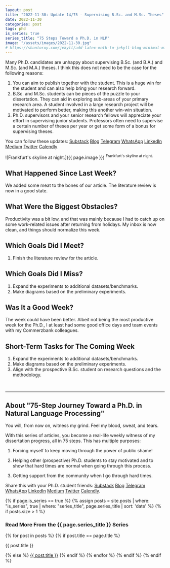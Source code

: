 ```yaml
---
layout: post
title: "2022-11-30: Update 14/75 - Supervising B.Sc. and M.Sc. Theses"
date: 2022-11-30
categories: post
tags: phd
is_series: true
series_title: "75 Steps Toward a Ph.D. in NLP"
image: "/assets/images/2022-11-30.jpg"
# https://shantoroy.com/jekyll/add-latex-math-to-jekyll-blog-minimal-mistakes/
---
```

<script type="text/javascript" async
    src="https://cdnjs.cloudflare.com/ajax/libs/mathjax/2.7.6/MathJax.js?config=TeX-MML-AM_CHTML">
</script>

<script type="text/x-mathjax-config">
    MathJax.Hub.Config({
        extensions: ["tex2jax.js"],
        jax: ["input/TeX", "output/HTML-CSS"],
        tex2jax: {
        inlineMath: [ ['$','$'], ["\\(","\\)"] ],
        displayMath: [ ['$$','$$'], ["\\[","\\]"] ],
        processEscapes: true
        },
        "HTML-CSS": { availableFonts: ["TeX"] }
    });
</script>

Many Ph.D. candidates are unhappy about supervising B.Sc. (and B.A.) and M.Sc. (and M.A.) theses. I think this does not need to be the case for the following reasons:

<ol>
  <li>You can aim to publish together with the student. This is a huge win for the student and can also help bring your research forward.</li>
  <li>B.Sc. and M.Sc. students can be pieces of the puzzle to your dissertation. They can aid in exploring sub-areas of your primary research area. A student involved in a large research project will be motivated to perform better, making this another win-win situation.</li>
  <li>Ph.D. supervisors and your senior research fellows will appreciate your effort in supervising junior students. Professors often need to supervise a certain number of theses per year or get some form of a bonus for supervising theses.</li>
</ol>

You can follow these updates: [Substack](https://nlpjourney.substack.com/) [Blog](https://janspoerer.github.io/phdstudies/) [Telegram](https://t.me/+gmkAaVlKPh4xZTky) [WhatsApp](https://chat.whatsapp.com/F6901LMMJWIGlxrahkgBcq) [LinkedIn](https://www.linkedin.com/in/janspoerer/) [Medium](https://medium.com/@janspoerer/about) [Twitter](https://twitter.com/JanSpoerer) [Calendly](https://calendly.com/janspoerer/30m)

![Frankfurt's skyline at night.]({{ page.image }})
<sup>Frankfurt's skyline at night.</sup>

## What Happened Since Last Week?

We added some meat to the bones of our article. The literature review is now in a good state.

## What Were the Biggest Obstacles?

Productivity was a bit low, and that was mainly because I had to catch up on some work-related issues after returning from holidays. My inbox is now clean, and things should normalize this week.

## Which Goals Did I Meet?

<ol>
  <li>Finish the literature review for the article.</li>
</ol>

## Which Goals Did I Miss?

<ol>
  <li>Expand the experiments to additional datasets/benchmarks.</li>
  <li>Make diagrams based on the preliminary experiments.</li>
</ol>

## Was It a Good Week?

The week could have been better. Albeit not being the most productive week for the Ph.D., I at least had some good office days and team events with my Commerzbank colleagues.

## Short-Term Tasks for The Coming Week

<ol>
  <li>Expand the experiments to additional datasets/benchmarks.</li>
  <li>Make diagrams based on the preliminary experiments.</li>
  <li>Align with the prospective B.Sc. student on research questions and the methodology.</li>
</ol>

<br>

____________________________________

## About "75-Step Journey Toward a Ph.D. in Natural Language Processing"

You will, from now on, witness my grind. Feel my blood, sweat, and tears.

With this series of articles, you become a real-life weekly witness of my dissertation progress, all in 75 steps. This has multiple purposes:

1) Forcing myself to keep moving through the power of public shame!

2) Helping other (prospective) Ph.D. students to stay motivated and to show that hard times are normal when going through this process.

3) Getting support from the community when I go through hard times.

Share this with your Ph.D. student friends: [Substack](https://nlpjourney.substack.com/) [Blog](https://janspoerer.github.io/phdstudies/) [Telegram](https://t.me/+gmkAaVlKPh4xZTky) [WhatsApp](https://chat.whatsapp.com/F6901LMMJWIGlxrahkgBcq) [LinkedIn](https://www.linkedin.com/in/janspoerer/) [Medium](https://medium.com/@janspoerer/about) [Twitter](https://twitter.com/JanSpoerer) [Calendly](https://calendly.com/janspoerer/30m).

{% if page.is_series == true %}
    {% assign posts = site.posts | where: "is_series", true | where: "series_title", page.series_title | sort: 'date' %}
    {% if posts.size > 1 %}

<h3 class="text-success p-3 pb-0">Read More From the {{ page.series_title }} Series</h3>
        {% for post in posts %}
                {% if post.title == page.title %}
<p class="nav-link bullet-pointer mb-0">{{ post.title }}</p>
                {% else %}
<a class="nav-link bullet-hash" href="{{ post.url }}">{{ post.title }}</a>
                {% endif %}
        {% endfor %}
    {% endif %}
{% endif %}
